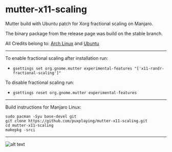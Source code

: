 # mutter-x11-scaling
Mutter build with Ubuntu patch for Xorg fractional scaling on Manjaro.

The binary package from the release page was build on the stable branch.

All Credits belong to: [Arch Linux](https://www.archlinux.org/packages/extra/x86_64/mutter/) and [Ubuntu](https://git.launchpad.net/ubuntu/+source/mutter/tree/debian/patches/x11-Add-support-for-fractional-scaling-using-Randr.patch)

---
To enable fractional scaling after installation run:
- ```gsettings set org.gnome.mutter experimental-features "['x11-randr-fractional-scaling']"```

To disable fractional scaling run:
- ```gsettings reset org.gnome.mutter experimental-features```
---

Build instructions for Manjaro Linux:
```
sudo pacman -Syu base-devel git
git clone https://github.com/puxplaying/mutter-x11-scaling.git
cd mutter-x11-scaling
makepkg -srci
```
---

![alt text](https://github.com/puxplaying/mutter-x11-scaling/blob/master/123.png)
